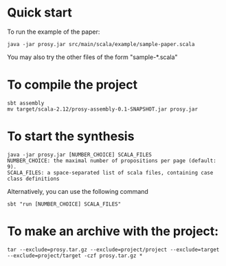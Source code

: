 # Quick start

To run the example of the paper:

    java -jar prosy.jar src/main/scala/example/sample-paper.scala

You may also try the other files of the form "sample-*.scala"

# To compile the project 

    sbt assembly
    mv target/scala-2.12/prosy-assembly-0.1-SNAPSHOT.jar prosy.jar

# To start the synthesis

    java -jar prosy.jar [NUMBER_CHOICE] SCALA_FILES
    NUMBER_CHOICE: the maximal number of propositions per page (default: 9).
    SCALA_FILES: a space-separated list of scala files, containing case class definitions

Alternatively, you can use the following command

    sbt "run [NUMBER_CHOICE] SCALA_FILES"

# To make an archive with the project:

    tar --exclude=prosy.tar.gz --exclude=project/project --exclude=target --exclude=project/target -czf prosy.tar.gz *
